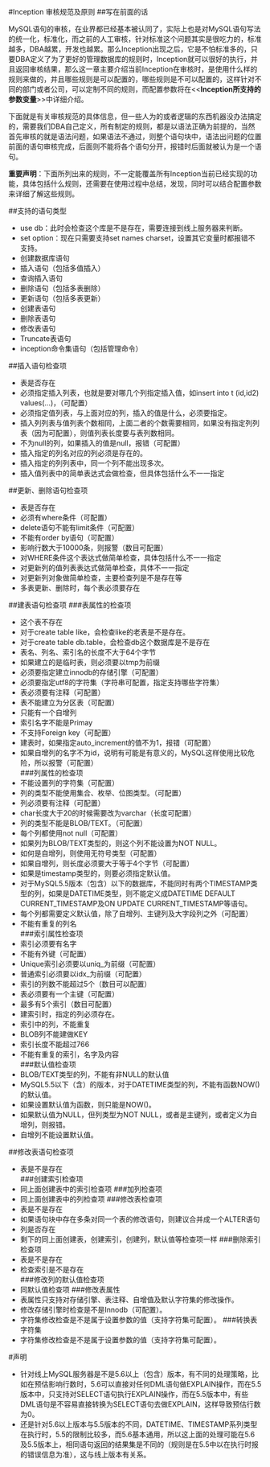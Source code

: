 #Inception 审核规范及原则
##写在前面的话

MySQL语句的审核，在业界都已经基本被认同了，实际上也是对MySQL语句写法的统一化，标准化，而之前的人工审核，针对标准这个问题其实是很吃力的，标准越多，DBA越累，开发也越累。那么Inception出现之后，它是不怕标准多的，只要DBA定义了为了更好的管理数据库的规则时，Inception就可以很好的执行，并且返回审核结果，那么这一章主要介绍当前Inception在审核时，是使用什么样的规则来做的，并且哪些规则是可以配置的，哪些规则是不可以配置的，这样针对不同的部门或者公司，可以定制不同的规则，而配置参数将在<<**Inception所支持的参数变量**>>中详细介绍。

下面就是有关审核规范的具体信息，但一些人为的或者逻辑的东西机器没办法搞定的，需要我们DBA自己定义，所有制定的规则，都是以语法正确为前提的，当然首先审核的就是语法问题，如果语法不通过，则整个语句块中，语法出问题的位置前面的语句审核完成，后面则不能将各个语句分开，报错时后面就被认为是一个语句。

**重要声明**：下面所列出来的规则，不一定能覆盖所有Inception当前已经实现的功能，具体包括什么规则，还需要在使用过程中总结，发现，同时可以结合配置参数来详细了解这些规则。

##支持的语句类型
* use db：此时会检查这个库是不是存在，需要连接到线上服务器来判断。  
* set option：现在只需要支持set names charset，设置其它变量时都报错不支持。  
* 创建数据库语句  
* 插入语句（包括多值插入）  
* 查询插入语句  
* 删除语句（包括多表删除）  
* 更新语句（包括多表更新）  
* 创建表语句  
* 删除表语句  
* 修改表语句  
* Truncate表语句  
* inception命令集语句（包括管理命令）  

##插入语句检查项
* 表是否存在  
* 必须指定插入列表，也就是要对哪几个列指定插入值，如insert into t (id,id2) values(...)，（可配置）  
* 必须指定值列表，与上面对应的列，插入的值是什么，必须要指定。  
* 插入列列表与值列表个数相同，上面二者的个数需要相同，如果没有指定列列表（因为可配置），则值列表长度要与表列数相同。  
* 不为null的列，如果插入的值是null，报错（可配置）  
* 插入指定的列名对应的列必须是存在的。  
* 插入指定的列列表中，同一个列不能出现多次。
* 插入值列表中的简单表达式会做检查，但具体包括什么不一一指定

##更新、删除语句检查项
* 表是否存在  
* 必须有where条件（可配置）  
* delete语句不能有limit条件（可配置）  
* 不能有order by语句（可配置）  
* 影响行数大于10000条，则报警（数目可配置）  
* 对WHERE条件这个表达式做简单检查，具体包括什么不一一指定
* 对更新列的值列表表达式做简单检查，具体不一一指定
* 对更新列对象做简单检查，主要检查列是不是存在等
* 多表更新、删除时，每个表必须要存在

##建表语句检查项
###表属性的检查项
* 这个表不存在  
* 对于create table like，会检查like的老表是不是存在。  
* 对于create table db.table，会检查db这个数据库是不是存在
* 表名、列名、索引名的长度不大于64个字节  
* 如果建立的是临时表，则必须要以tmp为前缀  
* 必须要指定建立innodb的存储引擎（可配置）  
* 必须要指定utf8的字符集（字符串可配置，指定支持哪些字符集）  
* 表必须要有注释（可配置）  
* 表不能建立为分区表（可配置）  
* 只能有一个自增列  
* 索引名字不能是Primay  
* 不支持Foreign key（可配置）  
* 建表时，如果指定auto_increment的值不为1，报错（可配置）  
* 如果自增列的名字不为id，说明有可能是有意义的，MySQL这样使用比较危险，所以报警（可配置）  
###列属性的检查项
* 不能设置列的字符集（可配置）  
* 列的类型不能使用集合、枚举、位图类型。（可配置）  
* 列必须要有注释（可配置）  
* char长度大于20的时候需要改为varchar（长度可配置）  
* 列的类型不能是BLOB/TEXT。（可配置）
* 每个列都使用not null（可配置）  
* 如果列为BLOB/TEXT类型的，则这个列不能设置为NOT NULL。
* 如何是自增列，则使用无符号类型（可配置）  
* 如果自增列，则长度必须要大于等于4个字节（可配置）  
* 如果是timestamp类型的，则要必须指定默认值。  
* 对于MySQL5.5版本（包含）以下的数据库，不能同时有两个TIMESTAMP类型的列，如果是DATETIME类型，则不能定义成DATETIME DEFAULT CURRENT_TIMESTAMP及ON UPDATE CURRENT_TIMESTAMP等语句。
* 每个列都需要定义默认值，除了自增列、主键列及大字段列之外（可配置）
* 不能有重复的列名  
###索引属性检查项
* 索引必须要有名字
* 不能有外键（可配置）
* Unique索引必须要以uniq_为前缀（可配置）  
* 普通索引必须要以idx_为前缀（可配置）  
* 索引的列数不能超过5个（数目可以配置）  
* 表必须要有一个主键（可配置）  
* 最多有5个索引（数目可配置）  
* 建索引时，指定的列必须存在。  
* 索引中的列，不能重复  
* BLOB列不能建做KEY  
* 索引长度不能超过766  
* 不能有重复的索引，名字及内容  
###默认值检查项
* BLOB/TEXT类型的列，不能有非NULL的默认值
* MySQL5.5以下（含）的版本，对于DATETIME类型的列，不能有函数NOW()的默认值。
* 如果设置默认值为函数，则只能是NOW()。
* 如果默认值为NULL，但列类型为NOT NULL，或者是主键列，或者定义为自增列，则报错。
* 自增列不能设置默认值。

##修改表语句检查项
* 表是不是存在  
###创建索引检查项
* 同上面创建表中的索引检查项
###加列检查项
* 同上面创建表中的列检查项
###修改表检查项
* 表是不是存在 
* 如果语句块中存在多条对同一个表的修改语句，则建议合并成一个ALTER语句
* 列是否存在  
* 剩下的同上面创建表，创建索引，创建列，默认值等检查项一样
###删除索引检查项
* 表是不是存在  
* 检查索引是不是存在  
###修改列的默认值检查项
* 同默认值检查项
###修改表属性
* 表属性只支持对存储引擎、表注释、自增值及默认字符集的修改操作。
* 修改存储引擎时检查是不是Innodb（可配置）。
* 字符集修改检查是不是属于设置参数的值（支持字符集可配置）。
###转换表字符集
* 字符集修改检查是不是属于设置参数的值（支持字符集可配置）。

#声明
* 针对线上MySQL服务器是不是5.6以上（包含）版本，有不同的处理策略，比如在预估影响行数时，5.6可以直接对任何DML语句做EXPLAIN操作，而在5.5版本中，只支持对SELECT语句执行EXPLAIN操作，而在5.5版本中，有些DML语句是不容易直接转换为SELECT语句去做EXPLAIN，这样导致预估行数为0。
* 还是针对5.6以上版本与5.5版本的不同，DATETIME、TIMESTAMP系列类型在执行时，5.5的限制比较多，而5.6基本通用，所以这上面的处理可能在5.6及5.5版本上，相同语句返回的结果集是不同的（规则是在5.5中以在执行时报的错误信息为准），这与线上版本有关系。
